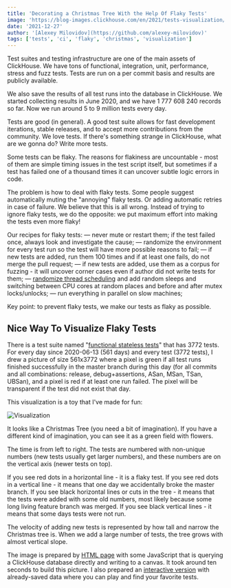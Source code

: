 ```yaml
---
title: 'Decorating a Christmas Tree With the Help Of Flaky Tests'
image: 'https://blog-images.clickhouse.com/en/2021/tests-visualization/tests.png'
date: '2021-12-27'
author: '[Alexey Milovidov](https://github.com/alexey-milovidov)'
tags: ['tests', 'ci', 'flaky', 'christmas', 'visualization']
---
```


Test suites and testing infrastructure are one of the main assets of ClickHouse. We have tons of functional, integration, unit, performance, stress and fuzz tests. Tests are run on a per commit basis and results are publicly available.

We also save the results of all test runs into the database in ClickHouse. We started collecting results in June 2020, and we have 1 777 608 240 records so far. Now we run around 5 to 9 million tests every day.

Tests are good (in general). A good test suite allows for fast development iterations, stable releases, and to accept more contributions from the community. We love tests. If there's something strange in ClickHouse, what are we gonna do? Write more tests.

Some tests can be flaky. The reasons for flakiness are uncountable - most of them are simple timing issues in the test script itself, but sometimes if a test has failed one of a thousand times it can uncover subtle logic errors in code.

The problem is how to deal with flaky tests. Some people suggest automatically muting the "annoying" flaky tests. Or adding automatic retries in case of failure. We believe that this is all wrong. Instead of trying to ignore flaky tests, we do the opposite: we put maximum effort into making the tests even more flaky!

Our recipes for flaky tests:
— never mute or restart them; if the test failed once, always look and investigate the cause;
— randomize the environment for every test run so the test will have more possible reasons to fail;
— if new tests are added, run them 100 times and if at least one fails, do not merge the pull request;
— if new tests are added, use them as a corpus for fuzzing - it will uncover corner cases even if author did not write tests for them;
— [randomize thread scheduling](https://github.com/ClickHouse/ClickHouse/blob/master/src/Common/ThreadFuzzer.h) and add random sleeps and switching between CPU cores at random places and before and after mutex locks/unlocks;
— run everything in parallel on slow machines;

Key point: to prevent flaky tests, we make our tests as flaky as possible.

## Nice Way To Visualize Flaky Tests

There is a test suite named "[functional stateless tests](https://github.com/ClickHouse/ClickHouse/tree/master/tests/queries/0_stateless)" that has 3772 tests. For every day since 2020-06-13 (561 days) and every test (3772 tests), I drew a picture of size 561x3772 where a pixel is green if all test runs finished successfully in the master branch during this day (for all commits and all combinations: release, debug+assertions, ASan, MSan, TSan, UBSan), and a pixel is red if at least one run failed. The pixel will be transparent if the test did not exist that day.

This visualization is a toy that I've made for fun:

![Visualization](https://blog-images.clickhouse.com/en/2021/tests-visualization/tree_half.png)

It looks like a Christmas Tree (you need a bit of imagination). If you have a different kind of imagination, you can see it as a green field with flowers.

The time is from left to right. The tests are numbered with non-unique numbers (new tests usually get larger numbers), and these numbers are on the vertical axis (newer tests on top).

If you see red dots in a horizontal line - it is a flaky test. If you see red dots in a vertical line - it means that one day we accidentally broke the master branch. If you see black horizontal lines or cuts in the tree - it means that the tests were added with some old numbers, most likely because some long living feature branch was merged. If you see black vertical lines - it means that some days tests were not run.

The velocity of adding new tests is represented by how tall and narrow the Christmas tree is. When we add a large number of tests, the tree grows with almost vertical slope.

The image is prepared by [HTML page](https://github.com/ClickHouse/ClickHouse/pull/33185) with some JavaScript that is querying a ClickHouse database directly and writing to a canvas. It took around ten seconds to build this picture. I also prepared an [interactive version](https://blog-images.clickhouse.com/en/2021/tests-visualization/demo.html) with already-saved data where you can play and find your favorite tests.
